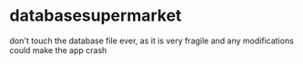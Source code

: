 # databasesupermarket
don't touch the database file ever, as it is very fragile and any modifications could make the app crash
